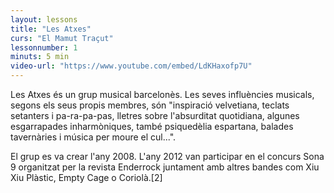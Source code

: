 ```yaml
---
layout: lessons
title: "Les Atxes"
curs: "El Mamut Traçut"
lessonnumber: 1
minuts: 5 min
video-url: "https://www.youtube.com/embed/LdKHaxofp7U"
---
```


Les Atxes és un grup musical barcelonès. Les seves influències musicals, segons els seus propis membres, són "inspiració velvetiana, teclats setanters i pa-ra-pa-pas, lletres sobre l'absurditat quotidiana, algunes esgarrapades inharmòniques, també psiquedèlia espartana, balades tavernàries i música per moure el cul...".

El grup es va crear l'any 2008. L'any 2012 van participar en el concurs Sona 9 organitzat per la revista Enderrock juntament amb altres bandes com Xiu Xiu Plàstic, Empty Cage o Coriolà.[2]


